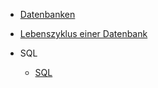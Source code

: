 * [Datenbanken](index.md)

* [Lebenszyklus einer Datenbank](lebenszyklus.md)

* SQL
  * [SQL](sql.md)
  